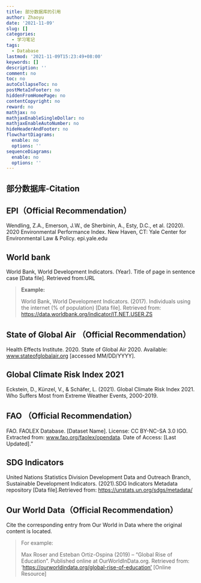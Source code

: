 ```yaml
---
title: 部分数据库的引用
author: Zhaoyu
date: '2021-11-09'
slug: []
categories:
  - 学习笔记
tags:
  - Database
lastmod: '2021-11-09T15:23:49+08:00'
keywords: []
description: ''
comment: no
toc: no
autoCollapseToc: no
postMetaInFooter: no
hiddenFromHomePage: no
contentCopyright: no
reward: no
mathjax: no
mathjaxEnableSingleDollar: no
mathjaxEnableAutoNumber: no
hideHeaderAndFooter: no
flowchartDiagrams:
  enable: no
  options: ''
sequenceDiagrams:
  enable: no
  options: ''
---
```

## 部分数据库-Citation
## EPI（Official Recommendation）

Wendling, Z.A., Emerson, J.W., de Sherbinin, A., Esty, D.C., et al. (2020). 2020 Environmental Performance Index. New Haven, CT: Yale Center for Environmental Law & Policy. epi.yale.edu



## World bank

World Bank, World Development Indicators. (Year). Title of page in sentence case [Data file]. Retrieved from:URL

>**Example:**
>
>World Bank, World Development Indicators. (2017). Individuals using the internet (% of population) [Data file]. Retrieved from: https://data.worldbank.org/indicator/IT.NET.USER.ZS



##  State of Global Air （Official Recommendation）

Health Effects Institute. 2020. State of Global Air 2020. Available: www.stateofglobalair.org [accessed MM/DD/YYYY].



## Global Climate Risk Index 2021 

Eckstein, D., Künzel, V., & Schäfer, L. (2021). Global Climate Risk Index 2021. Who Suffers Most from Extreme Weather Events, 2000-2019.



## FAO （Official Recommendation）

FAO. FAOLEX Database. [Dataset Name]. License: CC BY-NC-SA 3.0 IGO. Extracted from: www.fao.org/faolex/opendata. Date of Access: [Last Updated].”



## SDG Indicators

United Nations Statistics Division Development Data and Outreach Branch, Sustainable Development Indicators. (2021).SDG Indicators Metadata repository [Data file].Retrieved from: https://unstats.un.org/sdgs/metadata/



## Our World Data（Official Recommendation）

Cite the corresponding entry from Our World in Data where the original content is located. 

> For example: 
>
> Max Roser and Esteban Ortiz-Ospina (2019) – “Global Rise of Education”. Published online at OurWorldInData.org. Retrieved from: ‘https://ourworldindata.org/global-rise-of-education’ [Online Resource]
